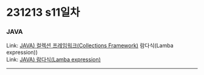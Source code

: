 # 231213 s11일차


### JAVA

Link: [JAVA) 컬렉션 프레임워크(Collections Framework)](JAVA) 람다식(Lamba expression))<br>
Link: [JAVA) 람다식(Lamba expression)](https://blog.naver.com/dkumylove/223297952734)<br>

-------------